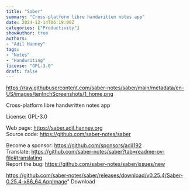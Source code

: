 ```yaml
---
title: "Saber"
summary: "Cross-platform libre handwritten notes app"
date: 2024-12-14T06:19:00Z
categories: ["Productivity"]
showAuthor: true
authors:
- "Adil Hanney"
tags: 
- "Notes"
- "Handwriting"
license: "GPL-3.0"
draft: false
---
```


https://raw.githubusercontent.com/saber-notes/saber/main/metadata/en-US/images/tenInchScreenshots/1_home.png

Cross-platform libre handwritten notes app

License: GPL-3.0

Web page: <https://saber.adil.hanney.org>  
Source code: <https://github.com/saber-notes/saber>

Become a sponsor: <https://github.com/sponsors/adil192>  
Translate: <https://github.com/saber-notes/saber?tab=readme-ov-file#translating>  
Report the bug: <https://github.com/saber-notes/saber/issues/new>  

https://github.com/saber-notes/saber/releases/download/v0.25.4/Saber-0.25.4-x86_64.AppImage" 
Download
